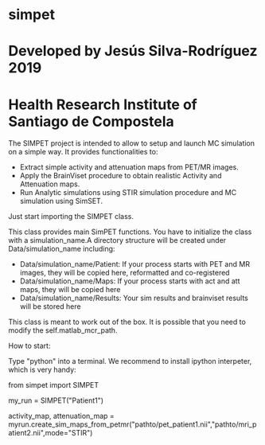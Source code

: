 # simpet
# Developed by Jesús Silva-Rodríguez 2019
# Health Research Institute of Santiago de Compostela

The SIMPET project is intended to allow to setup and launch MC simulation on a simple way. It provides functionalities to: 

- Extract simple activity and attenuation maps from PET/MR images.
- Apply the BrainViset procedure to obtain realistic Activity and Attenuation maps.
- Run Analytic simulations using STIR simulation procedure and MC simulation using SimSET.

Just start importing the SIMPET class. 

This class provides main SimPET functions. You have to initialize the class with a simulation_name.A directory structure will be created under Data/simulation_name including:

- Data/simulation_name/Patient: If your process starts with PET and MR images, they will be copied here, reformatted and co-registered
- Data/simulation_name/Maps: If your process starts with act and att maps, they will be copied here
- Data/simulation_name/Results: Your sim results and brainviset results will be stored here
    
This class is meant to work out of the box. It is possible that you need to modify the self.matlab_mcr_path.

How to start:

Type "python" into a terminal. We recommend to install ipython interpeter, which is very handy:

from simpet import SIMPET

my_run = SIMPET("Patient1")

activity_map, attenuation_map = myrun.create_sim_maps_from_petmr("pathto/pet_patient1.nii","pathto/mri_patient2.nii",mode="STIR")




